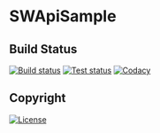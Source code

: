 # SWApiSample

## Build Status
[![Build status](https://img.shields.io/appveyor/ci/Arcidev/swapisample.svg?style=flat-square)](https://ci.appveyor.com/project/Arcidev/swapisample)
[![Test status](https://img.shields.io/appveyor/tests/Arcidev/swapisample.svg?style=flat-square)](https://ci.appveyor.com/project/Arcidev/swapisample/build/tests)
[![Codacy](https://img.shields.io/codacy/grade/eb83632603124745ba2256398d87b77d.svg?style=flat-square)](https://www.codacy.com/app/Arcidev/SWApiSample?utm_source=github.com&amp;utm_medium=referral&amp;utm_content=Arcidev/SWApiSample&amp;utm_campaign=Badge_Grade)

## Copyright
[![License](https://img.shields.io/github/license/Arcidev/SWApiSample.svg?style=flat-square)](LICENSE)
